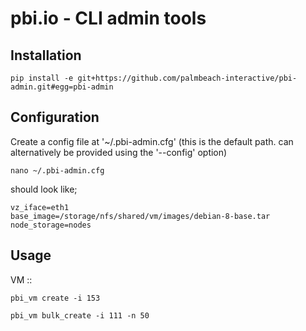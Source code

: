 pbi.io - CLI admin tools
========================



Installation
------------

    pip install -e git+https://github.com/palmbeach-interactive/pbi-admin.git#egg=pbi-admin

Configuration
-------------

Create a config file at '~/.pbi-admin.cfg' (this is the default path. can alternatively be provided using the '--config' option)

    nano ~/.pbi-admin.cfg

should look like;

    vz_iface=eth1
    base_image=/storage/nfs/shared/vm/images/debian-8-base.tar
    node_storage=nodes



Usage
-----

VM
::

    pbi_vm create -i 153

    pbi_vm bulk_create -i 111 -n 50
